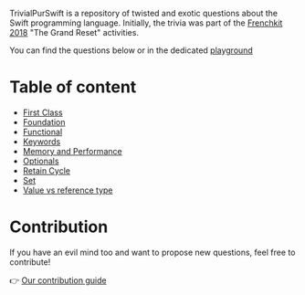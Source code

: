 TrivialPurSwift is a repository of twisted and exotic questions about the Swift programming language.
Initially, the trivia was part of the [Frenchkit 2018](https://frenchkit.fr) "The Grand Reset" activities.

You can find the questions below or in the dedicated [playground](./Playground/FrenchKitQuizz.playground)

# Table of content

* [First Class](Questions/FirstClass.md)
* [Foundation](Questions/Foundation.md)
* [Functional](Questions/Functional.md)
* [Keywords](Questions/Keywords.md)
* [Memory and Performance](Questions/MemoryAndPerf.md)
* [Optionals](Questions/Optional.md)
* [Retain Cycle](Questions/RetainCycle.md)
* [Set](Questions/Set.md)
* [Value vs reference type](Questions/ValueVsReferenceType.md)

# Contribution

If you have an evil mind too and want to propose new questions, feel free to contribute!

👉 [Our contribution guide](ContributionGuide.md)
